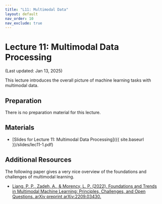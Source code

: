 ```yaml
---
title: "L11: Multimodal Data"
layout: default
nav_order: 10
nav_exclude: true
---
```


# Lecture 11: Multimodal Data Processing

(Last updated: Jan 13, 2025)

This lecture introduces the overall picture of machine learning tasks with multimodal data.

## Preparation

There is no preparation material for this lecture.

## Materials

- [Slides for Lecture 11: Multimodal Data Processing]({{ site.baseurl }}/slides/lec11-1.pdf)

## Additional Resources

The following paper gives a very nice overview of the foundations and challenges of multimodal learning.
- [Liang, P. P., Zadeh, A., & Morency, L. P. (2022). Foundations and Trends in Multimodal Machine Learning: Principles, Challenges, and Open Questions. arXiv preprint arXiv:2209.03430.](https://arxiv.org/abs/2209.03430)

